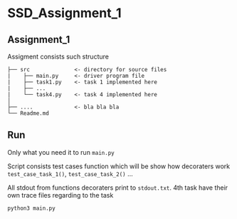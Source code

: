 # SSD_Assignment_1
## Assignment_1
Assigment consists such structure 

```
├── src              <- directory for source files 
|    ├── main.py     <- driver program file 
|    ├── task1.py    <- task 1 implemented here 
|    ├── ...
|    └── task4.py    <- task 4 implemented here 
│                               
├── ....             <- bla bla bla
└── Readme.md
```
## Run
Only what you need it to run `main.py`

Script consists test cases function which will be show how decoraters work `test_case_task_1()`, `test_case_task_2()` ...

All stdout from functions decoraters print to `stdout.txt`. 4th task have their own trace files regarding to the task

```python3 main.py```